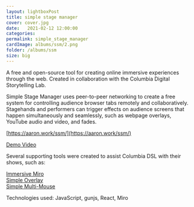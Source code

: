 ```yaml
---
layout: lightboxPost
title: simple stage manager
cover: cover.jpg
date:   2021-02-12 12:00:00
categories: 
permalink: simple_stage_manager
cardImage: albums/ssm/2.png
folder: /albums/ssm
size: big
---
```


A free and open-source tool for creating online immersive experiences through the web. Created in collaboration with the Columbia Digital Storytelling Lab.

<!--more-->

Simple Stage Manager uses peer-to-peer networking to create a free system for controlling audience browser tabs remotely and collaboratively. Stagehands and performers can trigger effects on audience screens that happen simultaneously and seamlessly, such as webpage overlays, YouTube audio and video, and fades.

[https://aaron.work/ssm/](https://aaron.work/ssm/)

[Demo Video](https://photos.app.goo.gl/By6keHSnnPF7bnDi8)

Several supporting tools were created to assist Columbia DSL with their shows, such as:

[Immersive Miro](https://github.com/aaronsantiago/immersive_miro)  
[Simple Overlay](https://github.com/aaronsantiago/simple-overlay)  
[Simple Multi-Mouse](https://github.com/aaronsantiago/simple_multi_mouse)  

Technologies used: JavaScript, gunjs, React, Miro
